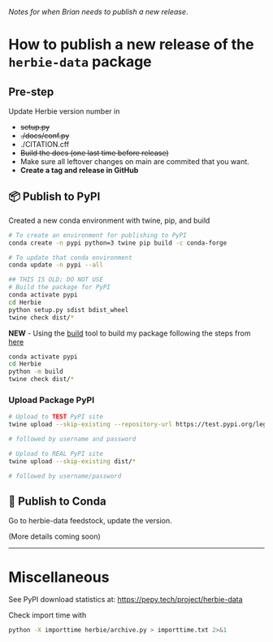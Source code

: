 _Notes for when Brian needs to publish a new release_.

# How to publish a new release of the `herbie-data` package

## Pre-step

Update Herbie version number in

- ~~setup.py~~
- ~~./docs/conf.py~~
- ./CITATION.cff
- ~~Build the docs (one last time before release)~~
- Make sure all leftover changes on main are commited that you want. 
- **Create a tag and release in GitHub**

## 📦 Publish to PyPI

Created a new conda environment with twine, pip, and build

```bash
# To create an environment for publishing to PyPI
conda create -n pypi python=3 twine pip build -c conda-forge

# To update that conda environment
conda update -n pypi --all
```

```bash
## THIS IS OLD; DO NOT USE
# Build the package for PyPI
conda activate pypi
cd Herbie
python setup.py sdist bdist_wheel
twine check dist/*
```

**NEW** - Using the [build](https://github.com/pypa/build) tool to build my package following the steps from [here](https://towardsdatascience.com/how-to-package-your-python-code-df5a7739ab2e)

```bash
conda activate pypi
cd Herbie
python -m build
twine check dist/*
```

### Upload Package PyPI

```bash
# Upload to TEST PyPI site
twine upload --skip-existing --repository-url https://test.pypi.org/legacy/ dist/*

# followed by username and password
```

```bash
# Upload to REAL PyPI site
twine upload --skip-existing dist/*

# followed by username/password
```


## 🐍 Publish to Conda

Go to herbie-data feedstock, update the version.

(More details coming soon)

---

# Miscellaneous

See PyPI download statistics at: https://pepy.tech/project/herbie-data

Check import time with

```bash
python -X importtime herbie/archive.py > importtime.txt 2>&1
```
